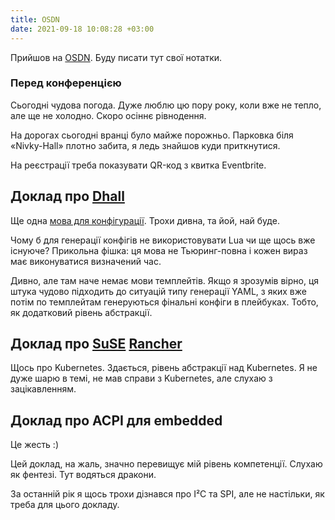 ```yaml
---
title: OSDN
date: 2021-09-18 10:08:28 +03:00
---
```


Прийшов на [OSDN][1]. Буду писати тут свої нотатки.


### Перед конференцією

Сьогодні чудова погода. Дуже люблю цю пору року, коли вже не тепло, але ще не холодно. Скоро осіннє рівнодення.

На дорогах сьогодні вранці було майже порожньо. Парковка біля «Nivky-Hall» плотно забита, я ледь знайшов куди приткнутися.

На реєстрації треба показувати QR-код з квитка Eventbrite.


Доклад про [Dhall][2]
----------------

Ще одна [мова для конфігурації][3]. Трохи дивна, та йой, най буде.

Чому б для генерації конфігів не використовувати Lua чи ще щось вже існуюче? Прикольна фішка: ця мова не Тьюринг-повна і кожен вираз має виконуватися визначений час.

Дивно, але там наче немає мови темплейтів. Якщо я зрозумів вірно, ця штука чудово підходить до ситуацій типу генерації YAML, з яких вже потім по темплейтам генеруються фінальні конфіги в плейбуках. Тобто, як додатковий рівень абстракції.


Доклад про [SuSE][5] [Rancher][4]
---------------------------------

Щось про Kubernetes. Здається, рівень абстракції над Kubernetes. Я не дуже шарю в темі, не мав справи з Kubernetes, але слухаю з зацікавленням.


Доклад про ACPI для embedded
----------------------------

Це жесть :)

Цей доклад, на жаль, значно перевищує мій рівень компетенції. Слухаю як фентезі. Тут водяться дракони.

За останній рік я щось трохи дізнався про I²C та SPI, але не настільки, як треба для цього докладу.

[1]: https://osdn.org.ua/
[2]: https://dhall-lang.org/
[3]: https://github.com/dhall-lang/dhall-lang
[4]: https://rancher.com/
[5]: https://www.suse.com/products/suse-rancher/
